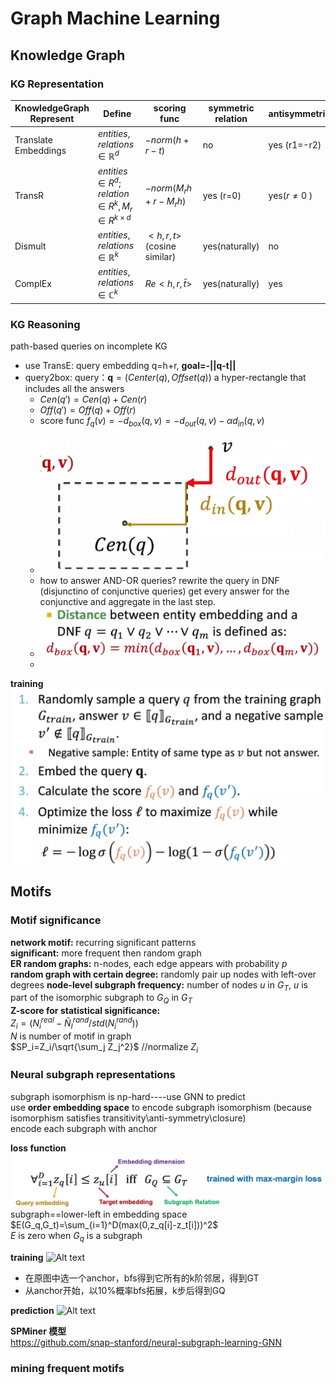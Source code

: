 # Graph Machine Learning
## Knowledge Graph

### KG Representation

| KnowledgeGraph Represent | Define                                                    | scoring func              | symmetric relation | antisymmetric  | inverse               | composition | 1-to-N             |
| ------------------------- | --------------------------------------------------------- | ------------------------- | ------------------ | -------------- | --------------------- | ----------- | ------------------ |
| Translate Embeddings      | $entities,relations\in \mathbb{R}^d$                      | $-norm(h+r-t)$            | no                 | yes (r1=-r2)   | yes   (r3=r1+r2)      | yes         | no                 |
| TransR                    | $entities \in R^d; relation\in R^k, M_r\in R^{k\times d}$ | $-norm(M_rh+r-M_rh)$      | yes (r=0)          | yes($r\neq0$ ) | yes(r1=-r2,Mr1=Mr2)   | no          | yes (proper $M_r$) |
| Dismult                   | $entities,relations\in \mathbb{R}^k$                      | $<h,r,t>$(cosine similar) | yes(naturally)     | no             | no                    | no          | no                 |
| ComplEx                   | $entities,relations\in \mathbb{C}^k$                      | $Re<h,r,\bar{t}>$         | yes(naturally)     | yes            | yes ($r_1=\bar{r_2}$) | no          | yes                |

### KG Reasoning
path-based queries on incomplete KG
- use TransE: query embedding q=h+r, **goal=-||q-t||** 
- query2box: query：$\mathbf{q}=(Center(q),Offset(q))$ a hyper-rectangle that includes all the answers 
  - $Cen(q′)=Cen(q)+Cen(r)$
  - $Off(q′)=Off(q)+Off(r)$
  - score func $f_q(v)=-d_{box}(q,v)=-d_{out}(q,v)-\alpha d_{in}(q,v)$
  - ![Alt text](image.png)
  - how to answer AND-OR queries? rewrite the query in DNF (disjunctino of conjunctive queries) get every answer for the conjunctive and aggregate in the last step.
  - ![Alt text](image-1.png)
  - 
**training**
![Alt text](image-2.png)

## Motifs
### Motif significance
**network motif:** recurring significant patterns  
**significant:**  more frequent then random graph  
**ER random graphs:** n-nodes, each edge appears with probability $p$  
**random graph with certain degree:** randomly pair up nodes with left-over degrees
**node-level subgraph frequency:** number of nodes $u$ in $G_T$, $u$ is part of the isomorphic subgraph to $G_Q$ in $G_T$  
**Z-score for statistical significance:**   
$Z_i=(N_i^{real}-\bar{N}_I^{rand}/std(N_i^{rand}))$  
$N$ is number of motif in graph  
$SP_i=Z_i/\sqrt{\sum_j Z_j^2}$ //normalize $Z_i$

### Neural subgraph representations
subgraph isomorphism is np-hard----use GNN
 to predict  
use **order embedding space** to encode subgraph isomorphism (because isomorphism satisfies transitivity\anti-symmetry\closure)  
encode each subgraph with anchor

**loss function**
![Alt text](image-3.png)
subgraph==lower-left in embedding space  
$E(G_q,G_t)=\sum_{i=1}^D(max(0,z_q[i]-z_t[i]))^2$  
$E$ is zero when $G_q$ is a subgraph

**training**
![Alt text](image-4.png)
- 在原图中选一个anchor，bfs得到它所有的k阶邻居，得到GT
- 从anchor开始，以10%概率bfs拓展，k步后得到GQ

**prediction**
![Alt text](image-5.png)

**SPMiner 模型**  
https://github.com/snap-stanford/neural-subgraph-learning-GNN
### mining frequent  motifs